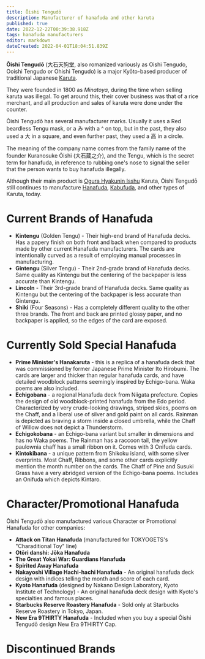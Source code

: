 ```yaml
---
title: Ōishi Tengudō
description: Manufacturer of hanafuda and other karuta
published: true
date: 2022-12-22T00:39:38.918Z
tags: hanafuda manufacturers
editor: markdown
dateCreated: 2022-04-01T18:04:51.839Z
---
```


**Ōishi Tengudō** (大石天狗堂, also romanized variously as Oishi Tengudo, Ooishi Tengudo or Ohishi Tengudo) is a major Kyōto-based producer of traditional Japanese [Karuta](/en/karuta). 

They were founded in 1800 as *Minatoya*, during the time when selling karuta was illegal. To get around this, their cover business was that of a rice merchant, and all production and sales of karuta were done under the counter.

Ōishi Tengudō has several manufacturer marks. Usually it uses a Red beardless Tengu mask, or a み with a ^ on top, but in the past, they also used a 大 in a square, and even further past, they used a 高 in a circle.

The meaning of the company name comes from the family name of the founder Kuranosuke Ōishi (大石蔵之介), and the Tengu, which is the secret term for hanafuda, in reference to rubbing one's nose to signal the seller that the person wants to buy hanafuda illegally.

Although their main product is [Ogura Hyakunin Isshu](https://fudawiki.org/en/uta-garuta/ogura-hyakunin-isshu) Karuta, Ōishi Tengudō still continues to manufacture [Hanafuda](/en/hanafuda), [Kabufuda](/en/kabufuda), and other types of Karuta, today.

# Current Brands of Hanafuda
- **Kintengu** (Golden Tengu) - Their high-end brand of Hanafuda decks. Has a papery finish on both front and back when compared to products made by other current Hanafuda manufacturers. The cards are intentionally curved as a result of employing manual processes in manufacturing.
- **Gintengu** (Silver Tengu) - Their 2nd-grade brand of Hanafuda decks. Same quality as Kintengu but the centering of the backpaper is less accurate than Kintengu.
- **Lincoln** - Their 3rd-grade brand of Hanafuda decks. Same quality as Kintengu but the centering of the backpaper is less accurate than Gintengu.
- **Shiki** (Four Seasons) - Has a completely different quality to the other three brands. The front and back are printed glossy paper, and no backpaper is applied, so the edges of the card are exposed.

# Currently Sold Special Hanafuda
- **Prime Minister's Hanakaruta** - this is a replica of a hanafuda deck that was commissioned by former Japanese Prime Minister Ito Hirobumi. The cards are larger and thicker than regular hanafuda cards, and have detailed woodblock patterns seemingly inspired by Echigo-bana. Waka poems are also included.
- **Echigobana** - a regional Hanafuda deck from Niigata prefecture. Copies the design of old woodblock-printed hanafuda from the Edo period. Characterized by very crude-looking drawings, striped skies, poems on the Chaff, and a liberal use of silver and gold paint on all cards. Rainman is depicted as braving a storm inside a closed umbrella, while the Chaff of Willow does not depict a Thunderstorm.
- **Echigokobana** - an Echigo-bana variant but smaller in dimensions and has no Waka poems. The Rainman has a raccoon tail, the yellow paulownia chaff has a small ribbon on it. Comes with 3 Onifuda cards.
- **Kintokibana** - a unique pattern from Shikoku island, with some silver overprints. Most Chaff, Ribbons, and some other cards explicitly mention the month number on the cards. The Chaff of Pine and Susuki Grass have a very abridged version of the Echigo-bana poems. Includes an Onifuda which depicts Kintaro.


# Character/Promotional Hanafuda
Ōishi Tengudō also manufactured various Character or Promotional Hanafuda for other companies:

- **Attack on Titan Hanafuda** (manufactured for TOKYOGETS's "Charaditional Toy" line)
- **Otōri danshi: Jōka Hanafuda**
- **The Great Yokai War: Guardians Hanafuda**
- **Spirited Away Hanafuda**
- **Nakayoshi Village Hachi-hachi Hanafuda** - An original hanafuda deck design with indices telling the month and score of each card.
- **Kyoto Hanafuda** (designed by Nakano Design Laboratory, Kyoto Institute of Technology) - An original hanafuda deck design with Kyoto's specialties and famous places.
- **Starbucks Reserve Roastery Hanafuda** - Sold only at Starbucks Reserve Roastery in Tokyo, Japan.
- **New Era 9THIRTY Hanafuda** - Included when you buy a special Ōishi Tengudō design New Era 9THIRTY Cap.

# Discontinued Brands